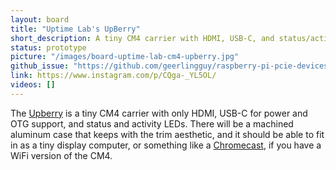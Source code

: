 ```yaml
---
layout: board
title: "Uptime Lab's UpBerry"
short_description: A tiny CM4 carrier with HDMI, USB-C, and status/activity lights.
status: prototype
picture: "/images/board-uptime-lab-cm4-upberry.jpg"
github_issue: "https://github.com/geerlingguy/raspberry-pi-pcie-devices/issues/170"
link: https://www.instagram.com/p/CQga-_YL5OL/
videos: []
---
```

The [Upberry](https://www.instagram.com/p/CQga-_YL5OL/) is a tiny CM4 carrier with only HDMI, USB-C for power and OTG support, and status and activity LEDs. There will be a machined aluminum case that keeps with the trim aesthetic, and it should be able to fit in as a tiny display computer, or something like a [Chromecast](https://store.google.com/product/chromecast?hl=en-US), if you have a WiFi version of the CM4.
